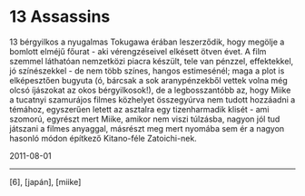 # 13 Assassins

13 bérgyilkos a nyugalmas Tokugawa érában leszerződik, hogy megölje a bomlott elméjű főurat - aki vérengzéseivel elkésett ötven évet. A film szemmel láthatóan nemzetközi piacra készült, tele van pénzzel, effektekkel, jó színészekkel - de nem több színes, hangos estimesénél; maga a plot is elképesztően bugyuta (ó, bárcsak a sok aranypénzekből vettek volna még olcsó íjászokat az okos bérgyilkosok!), de a legbosszantóbb az, hogy Miike a tucatnyi szamurájos filmes közhelyet összegyúrva nem tudott hozzáadni a témához, egyszerűen letett az asztalra egy tizenharmadik klisét - ami szomorú, egyrészt mert Miike, amikor nem viszi túlzásba, nagyon jól tud játszani a filmes anyaggal, másrészt meg mert nyomába sem ér a nagyon hasonló módon építkező Kitano-féle Zatoichi-nek.

2011-08-01 

----

[6], [japán], [miike]